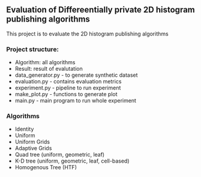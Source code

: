 ## Evaluation of Differeentially private 2D histogram publishing algorithms

This project is to evaluate the 2D histogram publishing algorithms

### Project structure:
- Algorithm: all algorithms
- Result: result of evalutation
- data_generator.py - to generate synthetic dataset
- evaluation.py - contains evaluation metrics
- experiment.py - pipeline to run experiment
- make_plot.py - functions to generate plot
- main.py - main program to run whole experiment

### Algorithms
- Identity
- Uniform
- Uniform Grids
- Adaptive Grids
- Quad tree (uniform, geometric, leaf)
- K-D tree (uniform, geometric, leaf, cell-based)
- Homogenous Tree (HTF)

